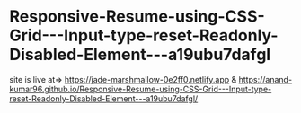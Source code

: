 # Responsive-Resume-using-CSS-Grid---Input-type-reset-Readonly-Disabled-Element---a19ubu7dafgl

site is live at=>
https://jade-marshmallow-0e2ff0.netlify.app
&
https://anand-kumar96.github.io/Responsive-Resume-using-CSS-Grid---Input-type-reset-Readonly-Disabled-Element---a19ubu7dafgl/
